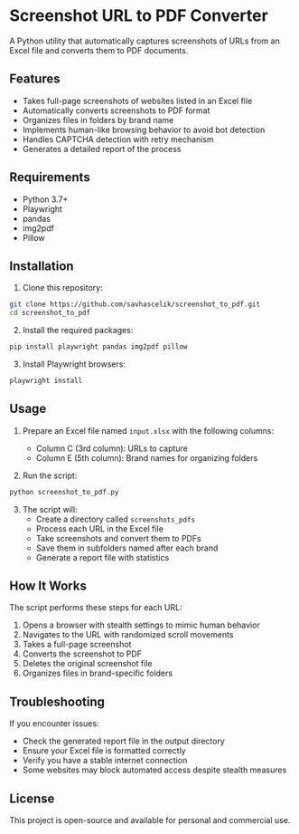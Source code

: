 # Screenshot URL to PDF Converter

A Python utility that automatically captures screenshots of URLs from an Excel file and converts them to PDF documents.

## Features

- Takes full-page screenshots of websites listed in an Excel file
- Automatically converts screenshots to PDF format
- Organizes files in folders by brand name
- Implements human-like browsing behavior to avoid bot detection
- Handles CAPTCHA detection with retry mechanism
- Generates a detailed report of the process

## Requirements

- Python 3.7+
- Playwright
- pandas
- img2pdf
- Pillow

## Installation

1. Clone this repository:
```bash
git clone https://github.com/savhascelik/screenshot_to_pdf.git
cd screenshot_to_pdf
```

2. Install the required packages:
```bash
pip install playwright pandas img2pdf pillow
```

3. Install Playwright browsers:
```bash
playwright install
```

## Usage

1. Prepare an Excel file named `input.xlsx` with the following columns:
   - Column C (3rd column): URLs to capture
   - Column E (5th column): Brand names for organizing folders

2. Run the script:
```bash
python screenshot_to_pdf.py
```

3. The script will:
   - Create a directory called `screenshots_pdfs`
   - Process each URL in the Excel file
   - Take screenshots and convert them to PDFs
   - Save them in subfolders named after each brand
   - Generate a report file with statistics

## How It Works

The script performs these steps for each URL:
1. Opens a browser with stealth settings to mimic human behavior
2. Navigates to the URL with randomized scroll movements
3. Takes a full-page screenshot
4. Converts the screenshot to PDF
5. Deletes the original screenshot file
6. Organizes files in brand-specific folders

## Troubleshooting

If you encounter issues:
- Check the generated report file in the output directory
- Ensure your Excel file is formatted correctly
- Verify you have a stable internet connection
- Some websites may block automated access despite stealth measures

## License

This project is open-source and available for personal and commercial use. 
